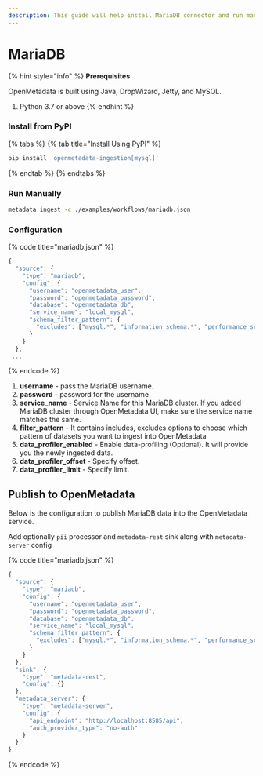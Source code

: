 ```yaml
---
description: This guide will help install MariaDB connector and run manually
---
```


# MariaDB

{% hint style="info" %}
**Prerequisites**

OpenMetadata is built using Java, DropWizard, Jetty, and MySQL.

1. Python 3.7 or above
{% endhint %}

### Install from PyPI

{% tabs %}
{% tab title="Install Using PyPI" %}
```bash
pip install 'openmetadata-ingestion[mysql]'
```
{% endtab %}
{% endtabs %}

### Run Manually

```bash
metadata ingest -c ./examples/workflows/mariadb.json
```

### Configuration

{% code title="mariadb.json" %}
```javascript
{
  "source": {
    "type": "mariadb",
    "config": {
      "username": "openmetadata_user",
      "password": "openmetadata_password",
      "database": "openmetadata_db",
      "service_name": "local_mysql",
      "schema_filter_pattern": {
        "excludes": ["mysql.*", "information_schema.*", "performance_schema.*", "sys.*"]
      }
    }
  },
 ...
```
{% endcode %}

1. **username** - pass the MariaDB username.
2. **password** - password for the username
3. **service\_name** - Service Name for this MariaDB cluster. If you added MariaDB cluster through OpenMetadata UI, make sure the service name matches the same.
4. **filter\_pattern** - It contains includes, excludes options to choose which pattern of datasets you want to ingest into OpenMetadata
5. **data\_profiler\_enabled** - Enable data-profiling (Optional). It will provide you the newly ingested data.
6. **data\_profiler\_offset** - Specify offset.
7. **data\_profiler\_limit** - Specify limit.

## Publish to OpenMetadata

Below is the configuration to publish MariaDB data into the OpenMetadata service.

Add optionally `pii` processor and `metadata-rest` sink along with `metadata-server` config

{% code title="mariadb.json" %}
```javascript
{
  "source": {
    "type": "mariadb",
    "config": {
      "username": "openmetadata_user",
      "password": "openmetadata_password",
      "database": "openmetadata_db",
      "service_name": "local_mysql",
      "schema_filter_pattern": {
        "excludes": ["mysql.*", "information_schema.*", "performance_schema.*", "sys.*"]
      }
    }
  },
  "sink": {
    "type": "metadata-rest",
    "config": {}
  },
  "metadata_server": {
    "type": "metadata-server",
    "config": {
      "api_endpoint": "http://localhost:8585/api",
      "auth_provider_type": "no-auth"
    }
  }
}
```
{% endcode %}
